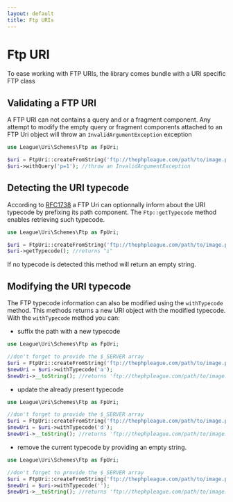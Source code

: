 ```yaml
---
layout: default
title: Ftp URIs
---
```


# Ftp URI

To ease working with FTP URIs, the library comes bundle with a URI specific FTP class

## Validating a FTP URI

A FTP URI can not contains a query and or a fragment component. Any attempt to modify the empty query or fragment components attached to an FTP Uri object will throw an `InvalidArgumentException` exception

~~~php
use League\Uri\Schemes\Ftp as FpUri;

$uri = FtpUri::createFromString('ftp://thephpleague.com/path/to/image.png;type=i');
$uri->withQuery('p=1'); //throw an InvalidArgumentException
~~~

## Detecting the URI typecode

According to [RFC1738]() a FTP Uri can optionnally inform about the URI typecode by prefixing its path component. The `Ftp::getTypecode` method enables retrieving such typecode.

~~~php
use League\Uri\Schemes\Ftp as FpUri;

$uri = FtpUri::createFromString('ftp://thephpleague.com/path/to/image.png;type=i');
$uri->getTypecode(); //returns "i"
~~~

If no typecode is detected this method will return an empty string.

## Modifying the URI typecode

The FTP typecode information can also be modified using the `withTypecode` method. This methods returns a new URI object with the modified typecode. With the `withTypecode` method you can:

- suffix the path with a new typecode

~~~php
use League\Uri\Schemes\Ftp as FpUri;

//don't forget to provide the $_SERVER array
$uri = FtpUri::createFromString('ftp://thephpleague.com/path/to/image.png');
$newUri = $uri->withTypecode('a');
$newUri->__toString(); //returns 'ftp://thephpleague.com/path/to/image.png;type=a'
~~~

- update the already present typecode

~~~php
use League\Uri\Schemes\Ftp as FpUri;

//don't forget to provide the $_SERVER array
$uri = FtpUri::createFromString('ftp://thephpleague.com/path/to/image.png;type=a');
$newUri = $uri->withTypecode('d');
$newUri->__toString(); //returns 'ftp://thephpleague.com/path/to/image.png;type=d'
~~~

- remove the current typecode by providing an empty string.

~~~php
use League\Uri\Schemes\Ftp as FpUri;

//don't forget to provide the $_SERVER array
$uri = FtpUri::createFromString('ftp://thephpleague.com/path/to/image.png;type=d');
$newUri = $uri->withTypecode('');
$newUri->__toString(); //returns 'ftp://thephpleague.com/path/to/image.png'
~~~
